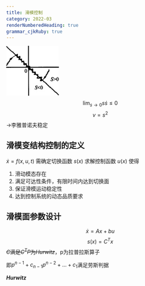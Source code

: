 ```yaml
---
title: 滑模控制
category: 2022-03
renderNumberedHeading: true
grammar_cjkRuby: true
---
```



![滑模控制](./images/1646285742221.png)
$$\lim_{s\to0}s\dot{s}\leq0$$
$$v=s^2$$
$\to$李雅普诺夫稳定

## 滑模变结构控制的定义
$\dot{x}=f(x,u,t)$
需确定切换函数
$s(x)$
求解控制函数
$u(x)$
使得
1. 滑动模态存在
2. 满足可达性条件，有限时间内达到切换面
3. 保证滑模运动稳定性
4. 达到控制系统的动态品质要求

## 滑模面参数设计
$$\dot{x}=Ax+bu$$
$$s(x)=C^Tx$$
~~$C$满足$C^TP$为*Hurwitz*~~，p为拉普拉斯算子

即$p^{n-1}+c_{n-1}p^{n-2}+...+c_1$满足劳斯判据

***Hurwitz***



